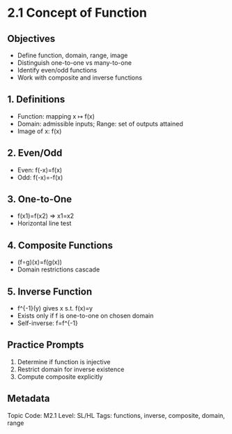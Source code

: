 # 2.1 Concept of Function

## Objectives
- Define function, domain, range, image
- Distinguish one-to-one vs many-to-one
- Identify even/odd functions
- Work with composite and inverse functions

## 1. Definitions
- Function: mapping x ↦ f(x)
- Domain: admissible inputs; Range: set of outputs attained
- Image of x: f(x)

## 2. Even/Odd
- Even: f(-x)=f(x)
- Odd: f(-x)=-f(x)

## 3. One-to-One
- f(x1)=f(x2) ⇒ x1=x2
- Horizontal line test

## 4. Composite Functions
- (f∘g)(x)=f(g(x))
- Domain restrictions cascade

## 5. Inverse Function
- f^{-1}(y) gives x s.t. f(x)=y
- Exists only if f is one-to-one on chosen domain
- Self-inverse: f=f^{-1}

## Practice Prompts
1. Determine if function is injective
2. Restrict domain for inverse existence
3. Compute composite explicitly

## Metadata
Topic Code: M2.1
Level: SL/HL
Tags: functions, inverse, composite, domain, range
